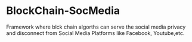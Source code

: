 # BlockChain-SocMedia
Framework where blck chain algorths can serve the social media privacy and disconnect from Social Media Platforms like Facebook, Youtube,etc.
